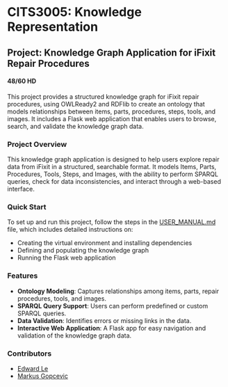 # CITS3005: Knowledge Representation

## Project: Knowledge Graph Application for iFixit Repair Procedures

#### 48/60 HD

This project provides a structured knowledge graph for iFixit repair procedures, using OWLReady2 and RDFlib to create an ontology that models relationships between items, parts, procedures, steps, tools, and images. It includes a Flask web application that enables users to browse, search, and validate the knowledge graph data.

### Project Overview
This knowledge graph application is designed to help users explore repair data from iFixit in a structured, searchable format. It models Items, Parts, Procedures, Tools, Steps, and Images, with the ability to perform SPARQL queries, check for data inconsistencies, and interact through a web-based interface.

### Quick Start
To set up and run this project, follow the steps in the [USER_MANUAL.md](USER_MANUAL.md) file, which includes detailed instructions on:
- Creating the virtual environment and installing dependencies
- Defining and populating the knowledge graph
- Running the Flask web application

### Features
- **Ontology Modeling**: Captures relationships among items, parts, repair procedures, tools, and images.
- **SPARQL Query Support**: Users can perform predefined or custom SPARQL queries.
- **Data Validation**: Identifies errors or missing links in the data.
- **Interactive Web Application**: A Flask app for easy navigation and validation of the knowledge graph data.

### Contributors
- [Edward Le](https://github.com/edwardisintou)
- [Markus Gopcevic](https://github.com/mighT77)

